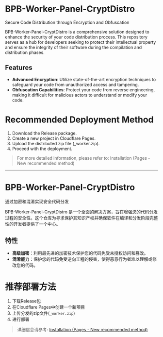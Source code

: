 # BPB-Worker-Panel-CryptDistro

Secure Code Distribution through Encryption and Obfuscation

BPB-Worker-Panel-CryptDistro is a comprehensive solution designed to enhance the security of your code distribution process. This repository serves as a hub for developers seeking to protect their intellectual property and ensure the integrity of their software during the compilation and distribution phases.

## Features

- **Advanced Encryption**: Utilize state-of-the-art encryption techniques to safeguard your code from unauthorized access and tampering.
- **Obfuscation Capabilities**: Protect your code from reverse engineering, making it difficult for malicious actors to understand or modify your code.

# Recommended Deployment Method

1. Download the Release package.
2. Create a new project in Cloudflare Pages.
3. Upload the distributed zip file (_worker.zip).
4. Proceed with the deployment.

> For more detailed information, please refer to: Installation (Pages - New recommended method)


---


# BPB-Worker-Panel-CryptDistro

通过加密和混淆实现安全代码分发

BPB-Worker-Panel-CryptDistro 是一个全面的解决方案，旨在增强您的代码分发过程的安全性。这个仓库为寻求保护其知识产权并确保软件在编译和分发阶段完整性的开发者提供了一个中心。

## 特性

- **高级加密**：利用最先进的加密技术保护您的代码免受未授权访问和篡改。
- **混淆能力**：保护您的代码免受逆向工程的侵害，使得恶意行为者难以理解或修改您的代码。


# 推荐部署方法

1. 下载Release包
2. 在Cloudflare Pages中创建一个新项目
3. 上传分发的zip文件(`_worker.zip`)
4. 进行部署

> 详细信息请参考: [Installation (Pages - New recommended method)](https://github.com/bia-pain-bache/BPB-Worker-Panel/blob/main/docs/pages_upload_installation_fa.md)
